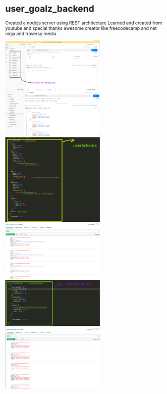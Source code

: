 # user_goalz_backend
Created a nodejs server using REST architecture
Learned and created from youtube and special thanks awesome creator like freecodecamp and net ninja and traversy media

<img src="screenshots/1.png"   width="300"  />
<img src="screenshots/2.png"   width="300" />
<img src="screenshots/3.1.png"  width="300" />
<img src="screenshots/3.2.png"   width="300" />
<img src="screenshots/4.1.png"  width="300" />
<img src="screenshots/4.2.png"   width="300" />
